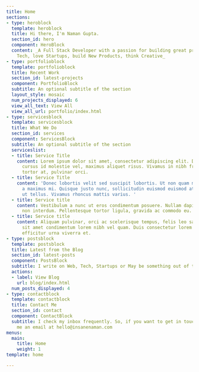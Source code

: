 ```yaml
---
title: Home
sections:
- type: heroblock
  template: heroblock
  title: Hi there, I'm Naman Gupta.
  section_id: hero
  component: HeroBlock
  content: _A Full Stack Developer with a passion for building great products. I talk
    Tech, love Startups, build New Products, think Creative_
- type: portfolioblock
  template: portfolioblock
  title: Recent Work
  section_id: latest-projects
  component: PortfolioBlock
  subtitle: An optional subtitle of the section
  layout_style: mosaic
  num_projects_displayed: 6
  view_all_text: View All
  view_all_url: portfolio/index.html
- type: servicesblock
  template: servicesblock
  title: What We Do
  section_id: services
  component: ServicesBlock
  subtitle: An optional subtitle of the section
  serviceslist:
  - title: Service Title
    content: Lorem ipsum dolor sit amet, consectetur adipiscing elit. Donec nisl ligula,
      cursus id molestie vel, maximus aliquet risus. Vivamus in nibh fringilla, fringilla
      tortor at, pulvinar orci.
  - title: Service Title
    content: 'Donec lobortis velit sed suscipit lobortis. Ut non quam metus. Nullam
      a maximus mi. Quisque justo nunc, sollicitudin euismod euismod at, tincidunt
      ut tellus. Vivamus rhoncus mattis varius. '
  - title: Service title
    content: Vestibulum a nunc ut eros condimentum posuere. Nullam dapibus quis nunc
      non interdum. Pellentesque tortor ligula, gravida ac commodo eu.
  - title: Service title
    content: Aliquam pulvinar, orci ac scelerisque tempus, felis leo sagittis justo,
      sit amet condimentum lorem nibh vel quam. Duis consectetur lorem ipsum, non
      efficitur urna viverra et.
- type: postsblock
  template: postsblock
  title: Latest from the Blog
  section_id: latest-posts
  component: PostsBlock
  subtitle: I write on Web, Tech, Startups or May be something out of the box.
  actions:
  - label: View Blog
    url: blog/index.html
  num_posts_displayed: 4
- type: contactblock
  template: contactblock
  title: Contact Me
  section_id: contact
  component: ContactBlock
  subtitle: I check my inbox frequently. So, if you want to get in touch then do shoot
    me an email at hello@insanenaman.com
menus:
  main:
    title: Home
    weight: 1
template: home

---
```

